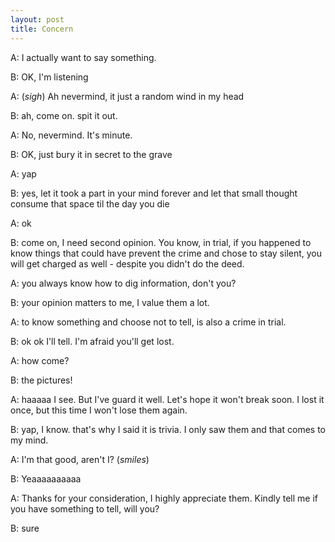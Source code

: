 ```yaml
---
layout: post
title: Concern
---
```


A: I actually want to say something.

B: OK, I'm listening

A: (*sigh*) Ah nevermind, it just a random wind in my head

B: ah, come on. spit it out.

A: No, nevermind. It's minute.

B: OK, just bury it in secret to the grave

A: yap

B: yes, let it took a part in your mind forever and let that small thought consume that space til the day you die

A: ok

B: come on, I need second opinion. You know, in trial, if you happened to know things that could have prevent the crime and chose to stay silent, you will get charged as well - despite you didn't do the deed.

A: you always know how to dig information, don't you?

B: your opinion matters to me, I value them a lot.

A: to know something and choose not to tell, is also a crime in trial.

B: ok ok I'll tell. I'm afraid you'll get lost.

A: how come?

B: the pictures!

A: haaaaa I see. But I've guard it well. Let's hope it won't break soon. I lost it once, but this time I won't lose them again.

B: yap, I know. that's why I said it is trivia. I only saw them and that comes to my mind.

A: I'm that good, aren't I? (*smiles*)

B: Yeaaaaaaaaaa

A: Thanks for your consideration, I highly appreciate them. Kindly tell me if you have something to tell, will you?

B: sure


